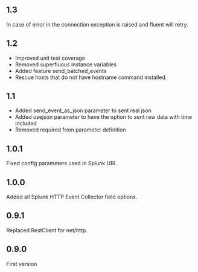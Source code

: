 ## 1.3

In case of error in the connection exception is raised and fluent will retry.

## 1.2

- Improved unit test coverage
- Removed superfluous instance variables
- Added feature send_batched_events
- Rescue hosts that do not have hostname command installed.

## 1.1

- Added send_event_as_json parameter to sent real json
- Added usejson parameter to have the option to sent raw data with time included
- Removed required from parameter definition

## 1.0.1

Fixed config parameters used in Splunk URI.

## 1.0.0

Added all Splunk HTTP Event Collector field options.

## 0.9.1

Replaced RestClient for net/http.

## 0.9.0

First version